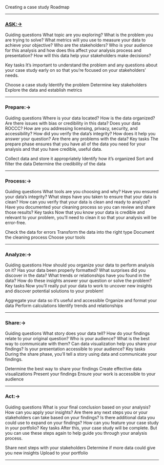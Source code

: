Creating a case study Roadmap

----------------------------------------------------------------------------------------------------------

### [ASK:->](https://github.com/VaibhavFarkade/GoogleDA/tree/main/Course08:%20Google%20Data%20Analytics%20Capstone:%20Complete%20a%20Case%20Study/01%20Ask)

Guiding questions
What topic are you exploring?
What is the problem you are trying to solve?
What metrics will you use to measure your data to achieve your objective? Who are the stakeholders?
Who is your audience for this analysis and how does this affect your analysis process and presentation?
How will this data help your stakeholders make decisions?


Key tasks
It’s important to understand the problem and any questions about your case study early on so that you’re focused on your stakeholders’ needs.

Choose a case study
Identify the problem
Determine key stakeholders
Explore the data and establish metrics


-----------------------------------------------------------------------------------------------------------

### Prepare:->

Guiding questions
Where is your data located?
How is the data organized?
Are there issues with bias or credibility in this data? Does your data ROCCC?
How are you addressing licensing, privacy, security, and accessibility?
How did you verify the data’s integrity?
How does it help you answer your question?
Are there any problems with the data?
Key tasks
The prepare phase ensures that you have all of the data you need for your analysis and that you have credible, useful data.

Collect data and store it appropriately
Identify how it’s organized
Sort and filter the data
Determine the credibility of the data


-----------------------------------------------------------------------------------------------------------

### Process:->

Guiding questions
What tools are you choosing and why?
Have you ensured your data’s integrity?
What steps have you taken to ensure that your data is clean?
How can you verify that your data is clean and ready to analyze?
Have you documented your cleaning process so you can review and share those results?
Key tasks
Now that you know your data is credible and relevant to your problem, you’ll need to clean it so that your analysis will be error-free.

Check the data for errors
Transform the data into the right type
Document the cleaning process
Choose your tools


-----------------------------------------------------------------------------------------------------------

### Analyze:->

Guiding questions
How should you organize your data to perform analysis on it?
Has your data been properly formatted?
What surprises did you discover in the data?
What trends or relationships have you found in the data?
How do these insights answer your question or solve the problem?
Key tasks
Now you’ll really put your data to work to uncover new insights and discover potential solutions to your problem!

Aggregate your data so it’s useful and accessible
Organize and format your data
Perform calculations
Identify trends and relationships

-----------------------------------------------------------------------------------------------------------

### Share:->

Guiding questions
What story does your data tell?
How do your findings relate to your original question?
Who is your audience? What is the best way to communicate with them?
Can data visualization help you share your findings?
Is your presentation accessible to your audience?
Key tasks
During the share phase, you’ll tell a story using data and communicate your findings.

Determine the best way to share your findings
Create effective data visualizations
Present your findings
Ensure your work is accessible to your audience


-----------------------------------------------------------------------------------------------------------

### Act:->

Guiding questions
What is your final conclusion based on your analysis?
How can you apply your insights?
Are there any next steps you or your stakeholders can take based on your findings?
Is there additional data you could use to expand on your findings?
How can you feature your case study in your portfolio?
Key tasks
After this, your case study will be complete. But you can use these steps again to help guide you through your analysis process.

Share next steps with your stakeholders
Determine if more data could give you new insights
Upload to your portfolio


-----------------------------------------------------------------------------------------------------------
